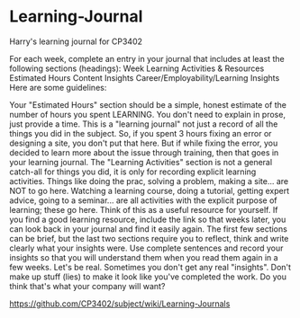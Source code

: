# Learning-Journal
Harry's learning journal for CP3402

For each week, complete an entry in your journal that includes at least the following sections (headings):
Week
Learning Activities & Resources
Estimated Hours
Content Insights
Career/Employability/Learning Insights
Here are some guidelines:

Your "Estimated Hours" section should be a simple, honest estimate of the number of hours you spent LEARNING. You don't need to explain in prose, just provide a time.
This is a "learning journal" not just a record of all the things you did in the subject. So, if you spent 3 hours fixing an error or designing a site, you don't put that here. But if while fixing the error, you decided to learn more about the issue through training, then that goes in your learning journal.
The "Learning Activities" section is not a general catch-all for things you did, it is only for recording explicit learning activities. Things like doing the prac, solving a problem, making a site... are NOT to go here. Watching a learning course, doing a tutorial, getting expert advice, going to a seminar... are all activities with the explicit purpose of learning; these go here.
Think of this as a useful resource for yourself. If you find a good learning resource, include the link so that weeks later, you can look back in your journal and find it easily again.
The first few sections can be brief, but the last two sections require you to reflect, think and write clearly what your insights were. Use complete sentences and record your insights so that you will understand them when you read them again in a few weeks.
Let's be real. Sometimes you don't get any real "insights". Don't make up stuff (lies) to make it look like you've completed the work. Do you think that's what your company will want?

https://github.com/CP3402/subject/wiki/Learning-Journals
